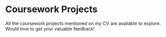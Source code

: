 # Coursework Projects
All the coursework projects mentioned on my CV are available to explore. Would love to get your valuable feedback!
